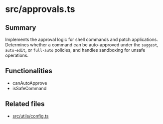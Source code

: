 # src/approvals.ts

## Summary
Implements the approval logic for shell commands and patch applications. Determines
whether a command can be auto-approved under the `suggest`, `auto-edit`, or
`full-auto` policies, and handles sandboxing for unsafe operations.

## Functionalities
- canAutoApprove
- isSafeCommand

## Related files
- [src/utils/config.ts](utils/config.ts.md)